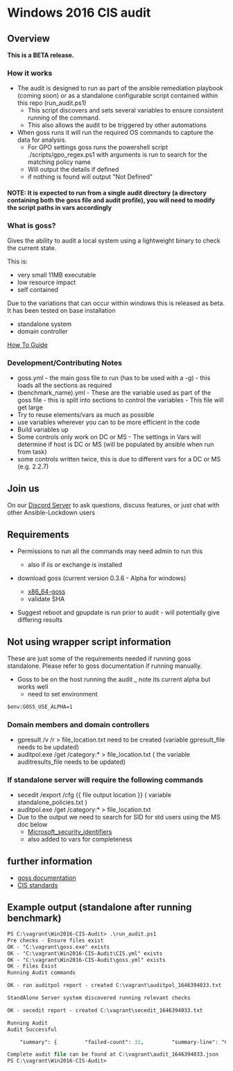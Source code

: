 # Windows 2016 CIS audit

## Overview

**This is a BETA release.**

### How it works

- The audit is designed to run as part of the ansible remediation playbook (coming soon) or as a standalone configurable script contained within this repo (run_audit.ps1)
  - This script discovers and sets several variables to ensure consistent running of the command.
  - This also allows the audit to be triggered by other automations
- When goss runs it will run the required OS commands to capture the data for analysis.
  - For GPO settings goss runs the powershell script ./scripts/gpo_regex.ps1 with arguments is run to search for the matching policy name
  - Will output the details if defined
  - if nothing is found will output "Not Defined"

#### NOTE: It is expected to run from a single audit directory (a directory containing both the goss file and audit profile), you will need to modify the script paths in vars accordingly

### What is goss?

Gives the ability to audit a local system using a lightweight binary to check the current state.

This is:

- very small 11MB executable
- low resource impact
- self contained

Due to the variations that can occur within windows this is released as beta.
It has been tested on base installation

- standalone system
- domain controller

[How To Guide](Docs/Security_remediation_and_auditing.MD)

### Development/Contributing Notes

- goss.yml - the main goss file to run (has to be used with a -g) - this loads all the sections as required
- (benchmark_name).yml - These are the variable used as part of the goss file - this is split into sections to control the variables - This file will get large
- Try to reuse elements/vars as much as possible
- use variables wherever you can to be more efficient in the code
- Build variables up
- Some controls only work on DC or MS - The settings in Vars will determine if host is DC or MS (will be populated by ansible when run from task)
- some controls written twice, this is due to different vars for a DC or MS (e.g. 2.2.7)

## Join us

On our [Discord Server](https://discord.gg/JFxpSgPFEJ) to ask questions, discuss features, or just chat with other Ansible-Lockdown users

## Requirements

- Permissions to run all the commands may need admin to run this
  - also if iis or exchange is installed

- download goss (current version 0.3.6 - Alpha for windows)
  - [x86_64-goss](https://github.com/aelsabbahy/goss/releases/download/v0.3.goss-alpha-windows-amd64.exe)
  - validate SHA

- Suggest reboot and gpupdate is run prior to audit - will potentially give differing results

## Not using wrapper script information

These are just some of the requirements needed if running goss standalone.
Please refer to goss documentation if running manually.

- Goss to be on the host running the audit _ note its current alpha but works well
  - need to set environment

```txt
$env:GOSS_USE_ALPHA=1
```

### Domain members and domain controllers

- gpresult /v /r > file_location.txt need to be created (variable gpresult_file  needs to be updated)
- auditpol.exe /get /category:* > file_location.txt ( the variable auditresults_file needs to be updated)

### If standalone server will require the following commands

- secedit /export /cfg {{ file output location }} ( variable standalone_policies.txt )
- auditpol.exe /get /category:* > file_location.txt
- Due to the output we need to search for SID for std users using the MS doc below
  - [Microsoft_security_identifiers](https://docs.microsoft.com/en-us/troubleshoot/windows-server/identity/security-identifiers-in-windows)
  - also added to vars for completeness

## further information

- [goss documentation](https://github.com/aelsabbahy/goss/blob/master/docs/manual.md#patterns)
- [CIS standards](https://www.cisecurity.org)

## Example output (standalone after running benchmark)

```ps
PS C:\vagrant\Win2016-CIS-Audit> .\run_audit.ps1
Pre checks - Ensure files exist
OK - "C:\vagrant\goss.exe" exists
OK - "C:\vagrant\Win2016-CIS-Audit\CIS.yml" exists
OK - "C:\vagrant\Win2016-CIS-Audit\goss.yml" exists
OK - Files Exist
Running Audit commands

OK - ran auditpol report - created C:\vagrant\auditpol_1646394033.txt

StandAlone Server system discovered running relevant checks

OK - secedit report - created C:\vagrant\secedit_1646394033.txt

Running Audit
Audit Successful

    "summary": {         "failed-count": 31,         "summary-line": "Count: 661, Failed: 31, Duration: 44.994s",         "test-count": 661,         "total-duration": 44993809300     } }

Complete audit file can be found at C:\vagrant\audit_1646394033.json
PS C:\vagrant\Win2016-CIS-Audit>
```
